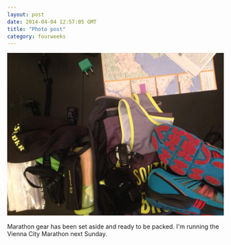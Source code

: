 ```yaml
---
layout: post
date: 2014-04-04 12:57:05 GMT
title: "Photo post"
category: fourweeks
---
```

![travisj](/images/202f1df40544a7350ad75bccb1ba8b708f3b68f529398266c117e27bee6f7941.jpg)

Marathon gear has been set aside and ready to be packed. I'm running the Vienna City Marathon next Sunday.

